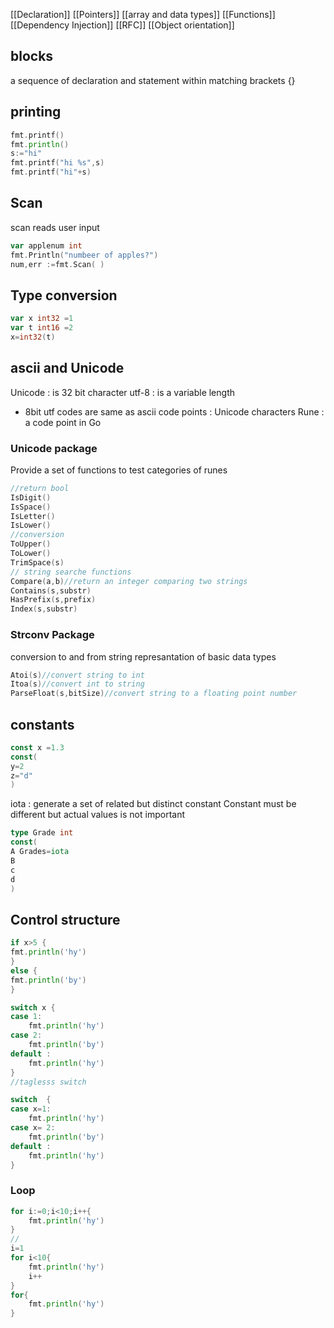 
[[Declaration]]
[[Pointers]]
[[array and data types]]
[[Functions]]
[[Dependency Injection]]
[[RFC]]
[[Object orientation]]


## blocks
a sequence of declaration and statement within matching brackets {}
## printing 

```go
fmt.printf()
fmt.println()
s:="hi"
fmt.printf("hi %s",s)
fmt.printf("hi"+s)
```
## Scan
scan reads user input
```go
var applenum int
fmt.Println("numbeer of apples?")
num,err :=fmt.Scan( )
```
## Type conversion
```go
var x int32 =1
var t int16 =2
x=int32(t)
```
## ascii and Unicode

Unicode : is 32 bit character
utf-8 : is a variable length
* 8bit utf codes are same as ascii
code points : Unicode characters
Rune : a code point in Go
### Unicode package 
Provide a set of functions to test categories of runes
```go
//return bool
IsDigit()
IsSpace()
IsLetter()
IsLower()
//conversion
ToUpper()
ToLower()
TrimSpace(s)
// string searche functions 
Compare(a,b)//return an integer comparing two strings
Contains(s,substr)
HasPrefix(s,prefix)
Index(s,substr)
```
### Strconv Package
conversion to and from string represantation of basic data types
```go
Atoi(s)//convert string to int
Itoa(s)//convert int to string
ParseFloat(s,bitSize)//convert string to a floating point number

```
## constants
```go
const x =1.3
const(
y=2
z="d"
)
```
iota : generate a set of related but distinct constant
Constant must be different but actual values is not important
```go
type Grade int
const(
A Grades=iota
B
c
d
)
```

## Control structure
```go
if x>5 {
fmt.println('hy')
}
else {
fmt.println('by')
}

switch x {
case 1:
	fmt.println('hy')
case 2:
	fmt.println('by')
default :
	fmt.println('hy')
}
//taglesss switch

switch  {
case x=1:
	fmt.println('hy')
case x= 2:
	fmt.println('by')
default :
	fmt.println('hy')
}

```
### Loop
```go
for i:=0;i<10;i++{
	fmt.println('hy')
}
//
i=1
for i<10{
	fmt.println('hy')
	i++
}
for{
	fmt.println('hy')
}
```